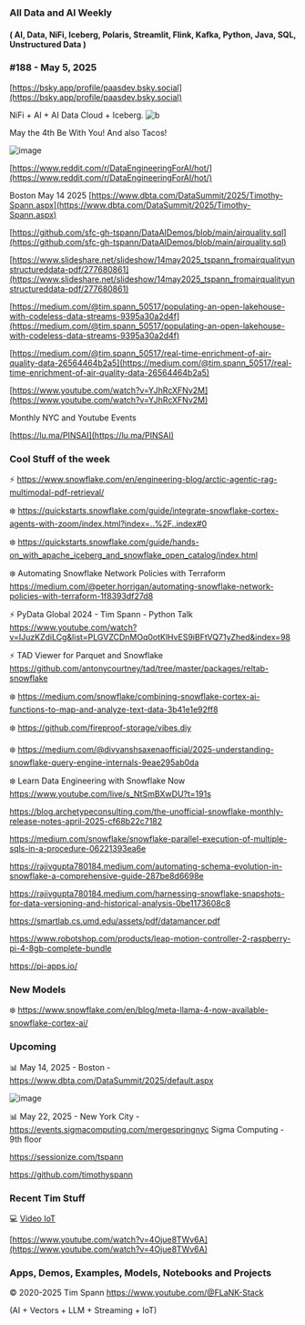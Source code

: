 ###  All Data and AI Weekly 
#### ( AI, Data, NiFi, Iceberg, Polaris, Streamlit, Flink, Kafka, Python, Java, SQL, Unstructured Data )  
### #188 - May 5, 2025

[https://bsky.app/profile/paasdev.bsky.social](https://bsky.app/profile/paasdev.bsky.social)

NiFi + AI + AI Data Cloud + Iceberg.
![b](https://images.credential.net/badge/tiny/g6fomszs_1741624330730_badge.png)

May the 4th Be With You!  And also Tacos!

![image](https://github.com/user-attachments/assets/f4cf731c-5475-4195-a924-15d2789b9791)




[https://www.reddit.com/r/DataEngineeringForAI/hot/](https://www.reddit.com/r/DataEngineeringForAI/hot/)

Boston May 14 2025
[https://www.dbta.com/DataSummit/2025/Timothy-Spann.aspx](https://www.dbta.com/DataSummit/2025/Timothy-Spann.aspx)

[https://github.com/sfc-gh-tspann/DataAIDemos/blob/main/airquality.sql](https://github.com/sfc-gh-tspann/DataAIDemos/blob/main/airquality.sql)

[https://www.slideshare.net/slideshow/14may2025_tspann_fromairqualityunstructureddata-pdf/277680861](https://www.slideshare.net/slideshow/14may2025_tspann_fromairqualityunstructureddata-pdf/277680861)

[https://medium.com/@tim.spann_50517/populating-an-open-lakehouse-with-codeless-data-streams-9395a30a2d4f](https://medium.com/@tim.spann_50517/populating-an-open-lakehouse-with-codeless-data-streams-9395a30a2d4f)

[https://medium.com/@tim.spann_50517/real-time-enrichment-of-air-quality-data-26564464b2a5](https://medium.com/@tim.spann_50517/real-time-enrichment-of-air-quality-data-26564464b2a5)

[https://www.youtube.com/watch?v=YJhRcXFNv2M](https://www.youtube.com/watch?v=YJhRcXFNv2M)

Monthly NYC and Youtube Events

[https://lu.ma/PINSAI](https://lu.ma/PINSAI)



### Cool Stuff of the week

⚡️  https://www.snowflake.com/en/engineering-blog/arctic-agentic-rag-multimodal-pdf-retrieval/

❄️ https://quickstarts.snowflake.com/guide/integrate-snowflake-cortex-agents-with-zoom/index.html?index=..%2F..index#0

❄️ https://quickstarts.snowflake.com/guide/hands-on_with_apache_iceberg_and_snowflake_open_catalog/index.html

❄️ Automating Snowflake Network Policies with Terraform   https://medium.com/@peter.horrigan/automating-snowflake-network-policies-with-terraform-1f8393df27d8

⚡️  PyData Global 2024 - Tim Spann - Python Talk  https://www.youtube.com/watch?v=IJuzKZdiLCg&list=PLGVZCDnMOq0otKlHvES9iBFtVQ71yZhed&index=98

⚡️  TAD Viewer for Parquet and Snowflake https://github.com/antonycourtney/tad/tree/master/packages/reltab-snowflake

❄️ https://medium.com/snowflake/combining-snowflake-cortex-ai-functions-to-map-and-analyze-text-data-3b41e1e92ff8

❄️ https://github.com/fireproof-storage/vibes.diy

❄️ https://medium.com/@divyanshsaxenaofficial/2025-understanding-snowflake-query-engine-internals-9eae295ab0da

❄️ Learn Data Engineering with Snowflake Now  https://www.youtube.com/live/s_NtSmBXwDU?t=191s

https://blog.archetypeconsulting.com/the-unofficial-snowflake-monthly-release-notes-april-2025-cf68b22c7182

https://medium.com/snowflake/snowflake-parallel-execution-of-multiple-sqls-in-a-procedure-06221393ea6e

https://rajivgupta780184.medium.com/automating-schema-evolution-in-snowflake-a-comprehensive-guide-287be8d6698e

https://rajivgupta780184.medium.com/harnessing-snowflake-snapshots-for-data-versioning-and-historical-analysis-0be1173608c8

https://smartlab.cs.umd.edu/assets/pdf/datamancer.pdf

https://www.robotshop.com/products/leap-motion-controller-2-raspberry-pi-4-8gb-complete-bundle

https://pi-apps.io/




### New Models

❄️ https://www.snowflake.com/en/blog/meta-llama-4-now-available-snowflake-cortex-ai/







### Upcoming




📊 May 14, 2025 - Boston - https://www.dbta.com/DataSummit/2025/default.aspx

![image](https://github.com/user-attachments/assets/4d9314a0-92a9-4d77-bafd-668347f8e913)


📊 May 22, 2025 - New York City - https://events.sigmacomputing.com/mergespringnyc
Sigma Computing - 9th floor


https://sessionize.com/tspann

https://github.com/timothyspann



### Recent Tim Stuff

💻  [Video IoT](https://www.youtube.com/watch?v=Vgr1wnzxxB8&t=17s)<br/>

[https://www.youtube.com/watch?v=4Ojue8TWv6A](https://www.youtube.com/watch?v=4Ojue8TWv6A)


### Apps, Demos, Examples, Models, Notebooks and Projects

&copy; 2020-2025 Tim Spann  https://www.youtube.com/@FLaNK-Stack

(AI +  Vectors + LLM + Streaming + IoT)  

